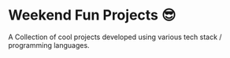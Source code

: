# Weekend Fun Projects 😎

A Collection of cool projects developed using various tech stack / programming languages.
